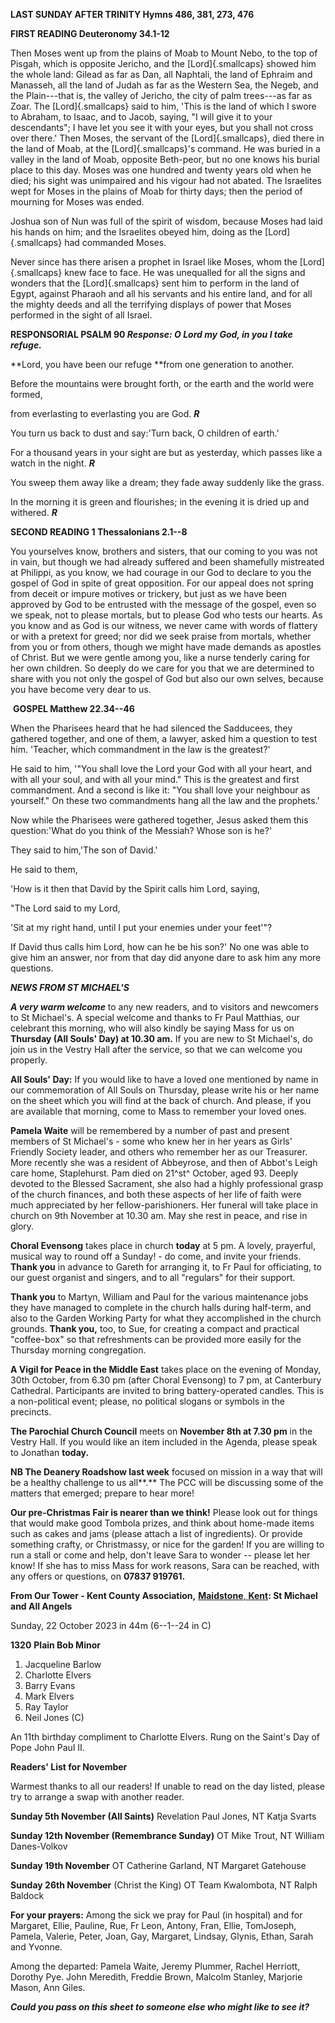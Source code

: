 **LAST SUNDAY AFTER TRINITY Hymns 486, 381, 273, 476**

**FIRST READING Deuteronomy 34.1-12**

Then Moses went up from the plains of Moab to Mount Nebo, to the top of
Pisgah, which is opposite Jericho, and the [Lord]{.smallcaps} showed him
the whole land: Gilead as far as Dan, all Naphtali, the land of Ephraim
and Manasseh, all the land of Judah as far as the Western Sea, the
Negeb, and the Plain---that is, the valley of Jericho, the city of palm
trees---as far as Zoar. The [Lord]{.smallcaps} said to him, 'This is the
land of which I swore to Abraham, to Isaac, and to Jacob, saying, "I
will give it to your descendants"; I have let you see it with your eyes,
but you shall not cross over there.' Then Moses, the servant of
the [Lord]{.smallcaps}, died there in the land of Moab, at
the [Lord]{.smallcaps}'s command. He was buried in a valley in the land
of Moab, opposite Beth-peor, but no one knows his burial place to this
day. Moses was one hundred and twenty years old when he died; his sight
was unimpaired and his vigour had not abated. The Israelites wept for
Moses in the plains of Moab for thirty days; then the period of mourning
for Moses was ended.

Joshua son of Nun was full of the spirit of wisdom, because Moses had
laid his hands on him; and the Israelites obeyed him, doing as
the [Lord]{.smallcaps} had commanded Moses.

Never since has there arisen a prophet in Israel like Moses, whom
the [Lord]{.smallcaps} knew face to face. He was unequalled for all the
signs and wonders that the [Lord]{.smallcaps} sent him to perform in the
land of Egypt, against Pharaoh and all his servants and his entire
land, and for all the mighty deeds and all the terrifying displays of
power that Moses performed in the sight of all Israel.

**RESPONSORIAL PSALM 90 *Response: O Lord my God, in you I take
refuge.***

**Lord, you have been our refuge **from one generation to another.

Before the mountains were brought forth, or the earth and the world were
formed,

from everlasting to everlasting you are God. ***R***

You turn us back to dust and say:'Turn back, O children of earth.'

For a thousand years in your sight are but as yesterday, which passes
like a watch in the night. ***R***

You sweep them away like a dream; they fade away suddenly like the
grass.

In the morning it is green and flourishes; in the evening it is dried up
and withered. ***R***

**SECOND READING 1 Thessalonians 2.1--8**

You yourselves know, brothers and sisters, that our coming to you was
not in vain, but though we had already suffered and been shamefully
mistreated at Philippi, as you know, we had courage in our God to
declare to you the gospel of God in spite of great opposition. For our
appeal does not spring from deceit or impure motives or trickery, but
just as we have been approved by God to be entrusted with the message of
the gospel, even so we speak, not to please mortals, but to please God
who tests our hearts. As you know and as God is our witness, we never
came with words of flattery or with a pretext for greed; nor did we seek
praise from mortals, whether from you or from others, though we might
have made demands as apostles of Christ. But we were gentle among you,
like a nurse tenderly caring for her own children. So deeply do we care
for you that we are determined to share with you not only the gospel of
God but also our own selves, because you have become very dear to us.

 **GOSPEL Matthew 22.34--46**

When the Pharisees heard that he had silenced the Sadducees, they
gathered together, and one of them, a lawyer, asked him a question to
test him. 'Teacher, which commandment in the law is the greatest?'

He said to him, '"You shall love the Lord your God with all your heart,
and with all your soul, and with all your mind." This is the greatest
and first commandment. And a second is like it: "You shall love your
neighbour as yourself." On these two commandments hang all the law and
the prophets.'

Now while the Pharisees were gathered together, Jesus asked them this
question:'What do you think of the Messiah? Whose son is he?'

They said to him,'The son of David.'

He said to them,

'How is it then that David by the Spirit calls him Lord, saying,

"The Lord said to my Lord,

'Sit at my right hand, until I put your enemies under your feet'"?

If David thus calls him Lord, how can he be his son?' No one was able to
give him an answer, nor from that day did anyone dare to ask him any
more questions.

***NEWS FROM ST MICHAEL\'S***

***A very warm welcome*** to any new readers, and to visitors and
newcomers to St Michael\'s. A special welcome and thanks to Fr Paul
Matthias, our celebrant this morning, who will also kindly be saying
Mass for us on **Thursday (All Souls\' Day) at 10.30 am.** If you are
new to St Michael\'s, do join us in the Vestry Hall after the service,
so that we can welcome you properly.

**All Souls\' Day:** If you would like to have a loved one mentioned by
name in our commemoration of All Souls on Thursday, please write his or
her name on the sheet which you will find at the back of church. And
please, if you are available that morning, come to Mass to remember your
loved ones.

**Pamela Waite** will be remembered by a number of past and present
members of St Michael\'s - some who knew her in her years as Girls\'
Friendly Society leader, and others who remember her as our Treasurer.
More recently she was a resident of Abbeyrose, and then of Abbot\'s
Leigh care home, Staplehurst. Pam died on 21^st^ October, aged 93.
Deeply devoted to the Blessed Sacrament, she also had a highly
professional grasp of the church finances, and both these aspects of her
life of faith were much appreciated by her fellow-parishioners. Her
funeral will take place in church on 9th November at 10.30 am. May she
rest in peace, and rise in glory.

**Choral Evensong** takes place in church **today** at 5 pm. A lovely,
prayerful, musical way to round off a Sunday! - do come, and invite your
friends. **Thank you** in advance to Gareth for arranging it, to Fr Paul
for officiating, to our guest organist and singers, and to all
"regulars" for their support.

**Thank you** to Martyn, William and Paul for the various maintenance
jobs they have managed to complete in the church halls during half-term,
and also to the Garden Working Party for what they accomplished in the
church grounds. **Thank you,** too, to Sue, for creating a compact and
practical "coffee-box" so that refreshments can be provided more easily
for the Thursday morning congregation.

**A Vigil for Peace in the Middle East** takes place on the evening of
Monday, 30th October, from 6.30 pm (after Choral Evensong) to 7 pm, at
Canterbury Cathedral. Participants are invited to bring battery-operated
candles. This is a non-political event; please, no political slogans or
symbols in the precincts.

**The Parochial Church Council** meets on **November 8th at 7.30 pm**
in the Vestry Hall. If you would like an item included in the Agenda,
please speak to Jonathan **today.**

**NB The Deanery Roadshow last week** focused on mission in a way that
will be a healthy challenge to us all**.** The PCC will be discussing
some of the matters that emerged; prepare to hear more!

**Our pre-Christmas Fair is nearer than we think!** Please look out for
things that would make good Tombola prizes, and think about home-made
items such as cakes and jams (please attach a list of ingredients). Or
provide something crafty, or Christmassy, or nice for the garden! If you
are willing to run a stall or come and help, don\'t leave Sara to wonder
-- please let her know! If she has to miss Mass for work reasons, Sara
can be reached, with any offers or questions, on **07837 919761.**

**From Our Tower - Kent County Association,** [**Maidstone**,
**Kent**](https://dove.cccbr.org.uk/tower/12644#_blank)**: St Michael
and All Angels**

Sunday, 22 October 2023 in 44m (6--1--24 in C)

**1320** **Plain Bob Minor**

1. Jacqueline Barlow
2. Charlotte Elvers
3. Barry Evans
4. Mark Elvers
5. Ray Taylor
6. Neil Jones (C)

An 11th birthday compliment to Charlotte Elvers. Rung on the Saint\'s
Day of Pope John Paul II.

**Readers\' List for November**

Warmest thanks to all our readers! If unable to read on the day listed,
please try to arrange a swap with another reader.

**Sunday 5th November (All Saints)** Revelation Paul Jones, NT Katja
Svarts

**Sunday 12th November (Remembrance Sunday)** OT Mike Trout, NT
William Danes-Volkov

**Sunday 19th November** OT Catherine Garland, NT Margaret Gatehouse

**Sunday 26th November** (Christ the King) OT Team Kwalombota, NT
Ralph Baldock

**For your prayers:** Among the sick we pray for Paul (in hospital) and
for Margaret, Ellie, Pauline, Rue, Fr Leon, Antony, Fran, Ellie,
TomJoseph, Pamela, Valerie, Peter, Joan, Gay, Margaret, Lindsay, Glynis,
Ethan, Sarah and Yvonne.

Among the departed: Pamela Waite, Jeremy Plummer, Rachel Herriott,
Dorothy Pye. John Meredith, Freddie Brown, Malcolm Stanley, Marjorie
Mason, Ann Giles.

***Could you pass on this sheet to someone else who might like to see
it?***

